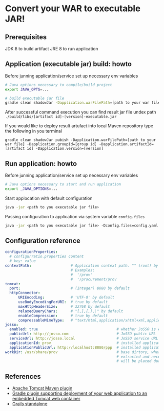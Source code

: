 # Convert your WAR to executable JAR!

## Prerequisites

JDK 8 to build artifact
JRE 8 to run application

## Application (executable jar) build: howto

Before junning application/service set up necessary env variables

```sh
# Java options necessary to compile/build project
export JAVA_OPTS=...
```

```sh
# build executable jar file
gradle clean shadowJar -Dapplication.warFilePath=[path to your war file] -Dapplication.groupId=[group id] -Dapplication.artifactId=[artifact id] -Dapplication.version=[version]
```
After successful command execution you can find result jar file undex path ```./build/libs/[artifact id]-[version]-executable.jar```

If you would like to deploy result artufact into local Maven repository type the following in you terminal
```
gradle clean shadowJar pubish -Dapplication.warFilePath=[path to your war file] -Dapplication.groupId=[group id] -Dapplication.artifactId=[artifact id] -Dapplication.version=[version]
```

## Run application: howto

Before junning application/service set up necessary env variables

```sh
# Java options necessary to start and run application
export _JAVA_OPTIONS=...
```

Start applocation with default configuration
```sh
java -jar <path to you executable jar file>
```

Passing configuration to application via system variable `config.files`
```sh
java -jar <path to you executable jar file> -Dconfig.files=config.yaml
```

## Configuration reference
```yaml
configurationProperties:
  # configurratio.properties content
  # key: value
contextPath:                  # Application context path. "" (root) by default.
                              # Examples:
                              #  '/prov'
                              #  '/procurement/prov
tomcat:
  port:                       # (Integer) 8080 by default
  httpConnector:
      URIEncoding:            # 'UTF-8' by default
      useBodyEncodingForURI:  # true by default
      maxHttpHeaderSize:      # 32768 by default
      relaxedQueryChars:      # "[,],{,},|" by default
      enableCompression:      # true by default
      compressableMimeType:   # "text/html,application/xhtml+xml,application/json,text/json" by default
josso:
  enabled: true                                    # whether JoSSO is enabled or not
  publicUrl: http://josso.com                      # JoSSO public URL
  serviceUrl: http://josso.local                   # JoSSO service URL
  applicationId: prov                              # installed application ID
  applicationPublicUrl: http://localhost:8080/ppp  # installed application public URL
workDir: /usr/share/prov                           # base dirtory, where application will be
                                                   # extracted and necessary configuration files
                                                   # will be placed during app execution
```

## References
- [Apache Tomcat Maven plugin](https://github.com/apache/tomcat-maven-plugin)
- [Gradle plugin supporting deployment of your web application to an embedded Tomcat web container](https://github.com/bmuschko/gradle-tomcat-plugin)
- [Grails standalone](https://github.com/grails-plugins/grails-standalone)


